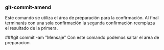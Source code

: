 ### git-commit-amend
Este comando se utiliza el área de preparación para la confirmación.
Al final terminarás con una sola confirmación la segunda confirmación
reemplaza el resultado de la primera.

###git commit -am "Mensaje"
Con este comando podemos saltar el area de preparacion.